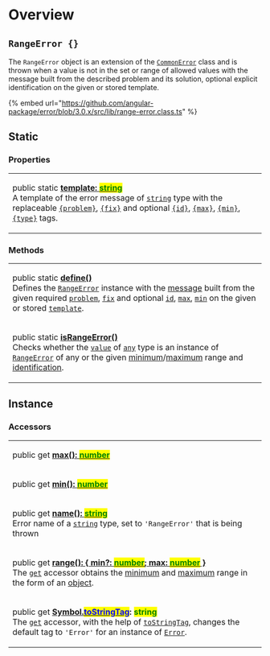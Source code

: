 # Overview

## `RangeError {}`

The `RangeError` object is an extension of the [`CommonError`](broken-reference) class and is thrown when a value is not in the set or range of allowed values with the message built from the described problem and its solution, optional explicit identification on the given or stored template.

{% embed url="https://github.com/angular-package/error/blob/3.0.x/src/lib/range-error.class.ts" %}

## Static

### Properties

|                                                                                                                                                                                                                                                                                                                                                                                                                                                                                                                                                                                                                                                                                                                                                                                                                                                              |
| ------------------------------------------------------------------------------------------------------------------------------------------------------------------------------------------------------------------------------------------------------------------------------------------------------------------------------------------------------------------------------------------------------------------------------------------------------------------------------------------------------------------------------------------------------------------------------------------------------------------------------------------------------------------------------------------------------------------------------------------------------------------------------------------------------------------------------------------------------------ |
| <p>public static <a href="properties/static-template.md"><strong>template: </strong><mark style="color:green;"><strong>string</strong></mark></a><br>A template of the error message of <a href="https://developer.mozilla.org/en-US/docs/Web/JavaScript/Reference/Global_Objects/String"><code>string</code></a> type with the replaceable <a href="../commonerror/constructor.md#problem"><code>{problem}</code></a>, <a href="../commonerror/constructor.md#fix"><code>{fix}</code></a> and optional <a href="../commonerror/properties/static-template.md#id"><code>{id}</code></a>, <a href="../commonerror/properties/static-template.md#max"><code>{max}</code></a>, <a href="../commonerror/properties/static-template.md#min"><code>{min}</code></a>, <a href="../commonerror/properties/static-template.md#type"><code>{type}</code></a> tags.</p> |

### Methods

|                                                                                                                                                                                                                                                                                                                                                                                                                                                                                                                                                                                                                                                                                                                                                                                                |
| ---------------------------------------------------------------------------------------------------------------------------------------------------------------------------------------------------------------------------------------------------------------------------------------------------------------------------------------------------------------------------------------------------------------------------------------------------------------------------------------------------------------------------------------------------------------------------------------------------------------------------------------------------------------------------------------------------------------------------------------------------------------------------------------------- |
| <p>public static <a href="methods/static-define.md"><strong>define()</strong></a><strong></strong><br><strong></strong>Defines the <a href="broken-reference"><code>RangeError</code></a> instance with the <a href="../commonerror/accessors/get-message.md">message</a> built from the given required <a href="methods/static-define.md#problem-string"><code>problem</code></a>, <a href="methods/static-define.md#fix-string"><code>fix</code></a> and optional <a href="methods/static-define.md#id-id"><code>id</code></a>, <a href="methods/static-define.md#max-number"><code>max</code></a>, <a href="methods/static-define.md#min-number"><code>min</code></a> on the given or stored <a href="methods/static-define.md#template-rangeerror.template"><code>template</code></a>.</p> |
| <p>public static <a href="methods/static-israngeerror.md"><strong>isRangeError()</strong></a><strong></strong><br><strong></strong>Checks whether the <a href="methods/static-israngeerror.md#value-any"><code>value</code></a> of <a href="https://www.typescriptlang.org/docs/handbook/2/everyday-types.html#any"><code>any</code></a> type is an instance of <a href="broken-reference"><code>RangeError</code></a> of any or the given <a href="methods/static-israngeerror.md#min-number">minimum</a>/<a href="methods/static-israngeerror.md#max-number">maximum</a> range and <a href="methods/static-israngeerror.md#id-id">identification</a>.</p>                                                                                                                                    |

## Instance

### Accessors

|                                                                                                                                                                                                                                                                                                                                                                                                                                                                                                                                                                                                                                                                                                                                |
| ------------------------------------------------------------------------------------------------------------------------------------------------------------------------------------------------------------------------------------------------------------------------------------------------------------------------------------------------------------------------------------------------------------------------------------------------------------------------------------------------------------------------------------------------------------------------------------------------------------------------------------------------------------------------------------------------------------------------------ |
| <p>public get <a href="accessors/get-max.md"><strong>max(): </strong><mark style="color:green;"><strong>number</strong></mark><strong> | </strong><mark style="color:green;"><strong>undefined</strong></mark></a><br>The <a href="https://developer.mozilla.org/en-US/docs/Web/JavaScript/Reference/Functions/get"><code>get</code></a> accessor obtains the maximum range of <a href="https://developer.mozilla.org/en-US/docs/Web/JavaScript/Reference/Global_Objects/Number"><code>number</code></a> type that causes an error to be thrown(or not thrown), if set, otherwise returns <a href="https://developer.mozilla.org/en-US/docs/Web/JavaScript/Reference/Global_Objects/undefined"><code>undefined</code></a>.</p> |
| <p>public get <a href="accessors/get-min.md"><strong>min(): </strong><mark style="color:green;"><strong>number</strong></mark><strong> | </strong><mark style="color:green;"><strong>undefined</strong></mark></a><br>The <a href="https://developer.mozilla.org/en-US/docs/Web/JavaScript/Reference/Functions/get"><code>get</code></a> accessor obtains the minimum range of <a href="https://developer.mozilla.org/en-US/docs/Web/JavaScript/Reference/Global_Objects/Number"><code>number</code></a> type that causes an error to be thrown(or not thrown), if set, otherwise returns <a href="https://developer.mozilla.org/en-US/docs/Web/JavaScript/Reference/Global_Objects/undefined"><code>undefined</code></a>.</p> |
| <p>public get <a href="accessors/get-name.md"><strong>name(): </strong><mark style="color:green;"><strong>string</strong></mark></a><br>Error name of a <a href="https://developer.mozilla.org/en-US/docs/Web/JavaScript/Reference/Global_Objects/String"><code>string</code></a> type, set to <code>'RangeError'</code> that is being thrown</p>                                                                                                                                                                                                                                                                                                                                                                              |
| <p>public get <a href="accessors/get-range.md"><strong>range(): { min?: </strong><mark style="color:green;"><strong>number</strong></mark><strong>; max: </strong><mark style="color:green;"><strong>number</strong></mark><strong> }</strong></a><br>The <a href="https://developer.mozilla.org/en-US/docs/Web/JavaScript/Reference/Functions/get"><code>get</code></a> accessor obtains the <a href="accessors/get-min.md">minimum</a> and <a href="accessors/get-max.md">maximum</a> range in the form of an <a href="https://developer.mozilla.org/en-US/docs/Web/JavaScript/Reference/Global_Objects/Object">object</a>.</p>                                                                                              |
| <p>public get <a href="accessors/get-symbol.tostringtag.md"><strong>[Symbol.</strong><mark style="color:blue;"><strong>toStringTag</strong></mark><strong>](): </strong><mark style="color:green;"><strong>string</strong></mark></a><br>The <a href="https://developer.mozilla.org/en-US/docs/Web/JavaScript/Reference/Functions/get"><code>get</code></a> accessor, with the help of <a href="https://developer.mozilla.org/en-US/docs/Web/JavaScript/Reference/Global_Objects/Symbol/toStringTag"><code>toStringTag</code></a>, changes the default tag to <code>'Error'</code> for an instance of <a href="broken-reference"><code>Error</code></a>.</p>                                                                   |
